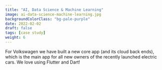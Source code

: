 ```yaml
---
title: "AI, Data Science & Machine Learning"
image: ai-data-science-machine-learning.jpg
backgroundColorClass: "bg-pale-purple"
date: 2022-02-02
draft: false
tags: [case study]
weight: 6
---
```


For Volkswagen we have built a new core app (and its cloud back ends), which is the main app for all new owners of the recently launched electric cars. We love using Flutter and Dart!